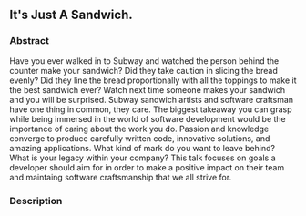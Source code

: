 ## It's Just A Sandwich.

### Abstract
Have you ever walked in to Subway and watched the person behind the counter make your sandwich? Did they take caution in slicing the bread evenly? Did they line the bread proportionally with all the toppings to make it the best sandwich ever? Watch next time someone makes your sandwich and you will be surprised. Subway sandwich artists and software craftsman have one thing in common, they care. The biggest takeaway you can grasp while being immersed in the world of software development would be the importance of caring about the work you do. Passion and knowledge converge to produce carefully written code, innovative solutions, and amazing applications. What kind of mark do you want to leave behind? What is your legacy within your company? This talk focuses on goals a developer should aim for in order to make a positive impact on their team and maintaing software craftsmanship that we all strive for.

### Description
